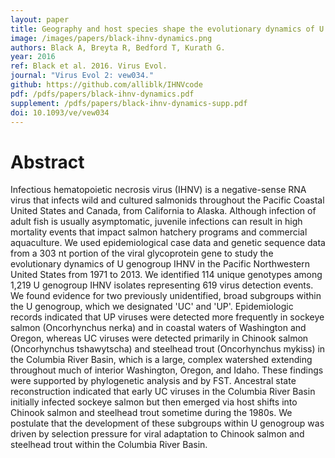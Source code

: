 ```yaml
---
layout: paper
title: Geography and host species shape the evolutionary dynamics of U genogroup infectious hematopoietic necrosis virus
image: /images/papers/black-ihnv-dynamics.png
authors: Black A, Breyta R, Bedford T, Kurath G.
year: 2016
ref: Black et al. 2016. Virus Evol.
journal: "Virus Evol 2: vew034."
github: https://github.com/alliblk/IHNVcode
pdf: /pdfs/papers/black-ihnv-dynamics.pdf
supplement: /pdfs/papers/black-ihnv-dynamics-supp.pdf
doi: 10.1093/ve/vew034
---
```


# Abstract

Infectious hematopoietic necrosis virus (IHNV) is a negative-sense RNA virus that infects wild and cultured salmonids throughout the Pacific Coastal United States and Canada, from California to Alaska. Although infection of adult fish is usually asymptomatic, juvenile infections can result in high mortality events that impact salmon hatchery programs and commercial aquaculture. We used epidemiological case data and genetic sequence data from a 303 nt portion of the viral glycoprotein gene to study the evolutionary dynamics of U genogroup IHNV in the Pacific Northwestern United States from 1971 to 2013. We identified 114 unique genotypes among 1,219 U genogroup IHNV isolates representing 619 virus detection events. We found evidence for two previously unidentified, broad subgroups within the U genogroup, which we designated 'UC' and 'UP'. Epidemiologic records indicated that UP viruses were detected more frequently in sockeye salmon (Oncorhynchus nerka) and in coastal waters of Washington and Oregon, whereas UC viruses were detected primarily in Chinook salmon (Oncorhynchus tshawytscha) and steelhead trout (Oncorhynchus mykiss) in the Columbia River Basin, which is a large, complex watershed extending throughout much of interior Washington, Oregon, and Idaho. These findings were supported by phylogenetic analysis and by FST. Ancestral state reconstruction indicated that early UC viruses in the Columbia River Basin initially infected sockeye salmon but then emerged via host shifts into Chinook salmon and steelhead trout sometime during the 1980s. We postulate that the development of these subgroups within U genogroup was driven by selection pressure for viral adaptation to Chinook salmon and steelhead trout within the Columbia River Basin.
